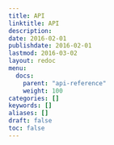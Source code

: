 ```yaml
---
title: API
linktitle: API
description:
date: 2016-02-01
publishdate: 2016-02-01
lastmod: 2016-03-02
layout: redoc
menu:
  docs:
    parent: "api-reference"
    weight: 100
categories: []
keywords: []
aliases: []
draft: false
toc: false
---
```

